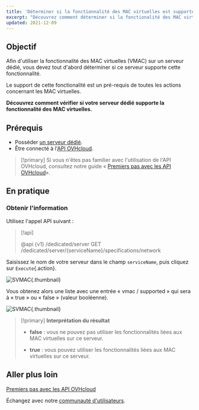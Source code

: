 ```yaml
---
title: 'Déterminer si la fonctionnalité des MAC virtuelles est supportée sur un serveur dédié'
excerpt: "Découvrez comment déterminer si la fonctionalité des MAC virtuelles est supportée sur un serveur dédié via l'API OVHcloud"
updated: 2021-12-09
---
```


## Objectif

Afin d'utiliser la fonctionnalité des MAC virtuelles (VMAC) sur un serveur dédié, vous devez tout d'abord déterminer si ce serveur supporte cette fonctionnalité.

Le support de cette fonctionalité est un pré-requis de toutes les actions concernant les MAC virtuelles.

**Découvrez comment vérifier si votre serveur dédié supporte la fonctionnalité des MAC virtuelles.**

## Prérequis

* Posséder [un serveur dédié](/links/bare-metal/bare-metal).
* Être connecté à l'[API OVHcloud](/links/api).

> [!primary]
> Si vous n'êtes pas familier avec l'utilisation de l'API OVHcloud, consultez notre guide « [Premiers pas avec les API OVHcloud](/pages/manage_and_operate/api/first-steps)».

## En pratique

### Obtenir l'information

Utilisez l'appel API suivant :

> [!api]
>
> @api {v1} /dedicated/server GET /dedicated/server/{serviceName}/specifications/network
>

Saisissez le nom de votre serveur dans le champ `serviceName`, puis cliquez sur `Execute`{.action}.

![SVMAC](images/support_virtual_mac_02.png){.thumbnail}

Vous obtenez alors une liste avec une entrée « vmac / supported » qui sera à « true » ou « false » (valeur booléenne).

![SVMAC](images/support_virtual_mac_04.png){.thumbnail}

> [!primary]
> **Interprétation du résultat**
>
> - **false** : vous ne pouvez pas utiliser les fonctionnalités liées aux MAC virtuelles sur ce serveur.
>
> - **true** : vous pouvez utiliser les fonctionnalités liées aux MAC virtuelles sur ce serveur.
>

## Aller plus loin

[Premiers pas avec les API OVHcloud](/pages/manage_and_operate/api/first-steps)

Échangez avec notre [communauté d'utilisateurs](/links/community).